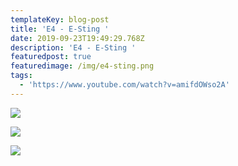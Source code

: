 ```yaml
---
templateKey: blog-post
title: 'E4 - E-Sting '
date: 2019-09-23T19:49:29.768Z
description: 'E4 - E-Sting '
featuredpost: true
featuredimage: /img/e4-sting.png
tags:
  - 'https://www.youtube.com/watch?v=amifdOWso2A'
---
```

![](/img/esting-mac-2_1340_c.jpg)

![](/img/esting-mac-jpeg_1340_c.jpg)

![](/img/tweets_1340_c.jpg)
